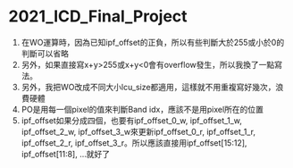 # 2021_ICD_Final_Project

1. 在WO運算時，因為已知ipf_offset的正負，所以有些判斷大於255或小於0的判斷可以省略
2. 另外，如果直接寫x+y>255或x+y<0會有overflow發生，所以我換了一點寫法。
3. 另外，我把WO改成不同大小lcu_size都適用，這樣就不用重複寫好幾次，浪費硬體
4. PO是用每一個pixel的值來判斷Band idx，應該不是用pixel所在的位置
5. ipf_offset如果分成四個，也要有ipf_offset_0_w, ipf_offset_1_w, ipf_offset_2_w, ipf_offset_3_w來更新ipf_offset_0_r, ipf_offset_1_r, ipf_offset_2_r, ipf_offset_3_r。所以應該直接用ipf_offset[15:12], ipf_offset[11:8], …就好了

 

